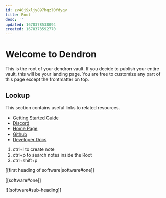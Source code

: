 ```yaml
---
id: zv40j9xljy897hqzl0fdyqv
title: Root
desc: ''
updated: 1678378538094
created: 1678373592770
---
```

# Welcome to Dendron

This is the root of your dendron vault. If you decide to publish your entire vault, this will be your landing page. You are free to customize any part of this page except the frontmatter on top.

## Lookup

This section contains useful links to related resources.

- [Getting Started Guide](https://link.dendron.so/6b25)
- [Discord](https://link.dendron.so/6b23)
- [Home Page](https://wiki.dendron.so/)
- [Github](https://link.dendron.so/6b24)
- [Developer Docs](https://docs.dendron.so/)

1. ctrl+l to create note 
2. ctrl+p to search notes inside the Root
3. ctrl+shift+p


<!-- aliase -->

[[first heading of software|software#one]] 



[[software#one]]

![[software#sub-heading]]